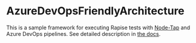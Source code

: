 # AzureDevOpsFriendlyArchitecture

This is a sample framework for executing Rapise tests with [Node-Tap](https://github.com/tapjs/node-tap) and Azure DevOps pipelines. See detailed description in [the docs](https://rapisedoc.inflectra.com/Guide/ado_integration/).